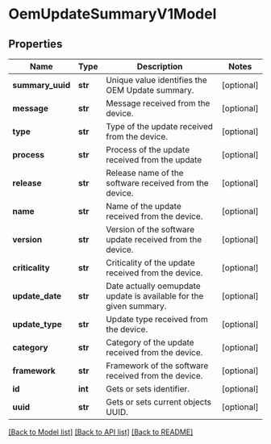 # OemUpdateSummaryV1Model

## Properties
Name | Type | Description | Notes
------------ | ------------- | ------------- | -------------
**summary_uuid** | **str** | Unique value identifies the OEM Update summary. | [optional] 
**message** | **str** | Message received from the device. | [optional] 
**type** | **str** | Type of the update received from the device. | [optional] 
**process** | **str** | Process of the update received from the update | [optional] 
**release** | **str** | Release name of the software received from the device. | [optional] 
**name** | **str** | Name of the update received from the device. | [optional] 
**version** | **str** | Version of the software update received from the device. | [optional] 
**criticality** | **str** | Criticality of the update received from the device. | [optional] 
**update_date** | **str** | Date actually oemupdate update is available for the given summary. | [optional] 
**update_type** | **str** | Update type received from the device. | [optional] 
**category** | **str** | Category of the update received from the device. | [optional] 
**framework** | **str** | Framework of the software received from the device. | [optional] 
**id** | **int** | Gets or sets identifier. | [optional] 
**uuid** | **str** | Gets or sets current objects UUID. | [optional] 

[[Back to Model list]](../README.md#documentation-for-models) [[Back to API list]](../README.md#documentation-for-api-endpoints) [[Back to README]](../README.md)



